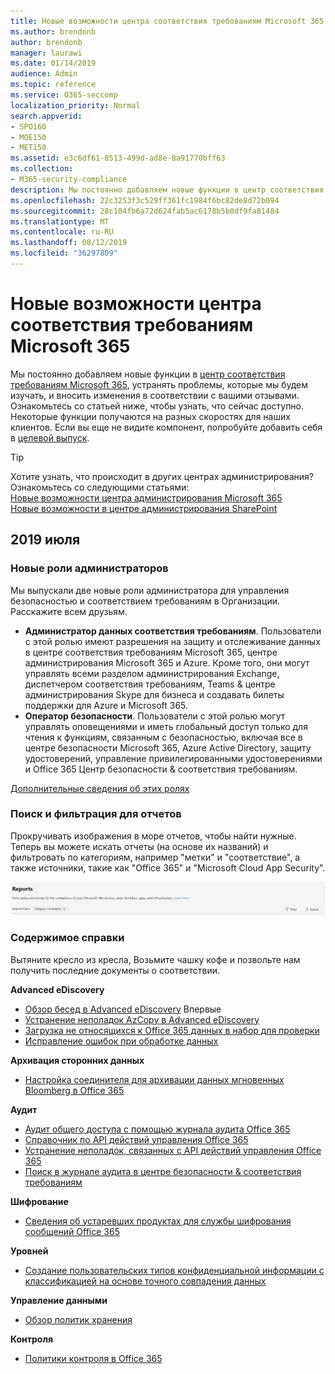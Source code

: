 ```yaml
---
title: Новые возможности центра соответствия требованиям Microsoft 365
ms.author: brendonb
author: brendonb
manager: laurawi
ms.date: 01/14/2019
audience: Admin
ms.topic: reference
ms.service: O365-seccomp
localization_priority: Normal
search.appverid:
- SPO160
- MOE150
- MET150
ms.assetid: e3c6df61-8513-499d-ad8e-8a91770bff63
ms.collection:
- M365-security-compliance
description: Мы постоянно добавляем новые функции в центр соответствия требованиям Microsoft 365, устранять проблемы, которые мы будем изучать, и вносить изменения в соответствии с вашими отзывами. Узнайте, что мы использовали до этого месяца.
ms.openlocfilehash: 22c3253f3c529ff361fc1984f6bc82de8d72b094
ms.sourcegitcommit: 28c104fb6a72d624fab5ac6178b5b0df9fa81484
ms.translationtype: MT
ms.contentlocale: ru-RU
ms.lasthandoff: 08/12/2019
ms.locfileid: "36297809"
---
```

# <a name="whats-new-in-the-microsoft-365-compliance-center"></a>Новые возможности центра соответствия требованиям Microsoft 365

Мы постоянно добавляем новые функции в [центр соответствия требованиям Microsoft 365](microsoft-365-compliance-center.md), устранять проблемы, которые мы будем изучать, и вносить изменения в соответствии с вашими отзывами. Ознакомьтесь со статьей ниже, чтобы узнать, что сейчас доступно. Некоторые функции получаются на разных скоростях для наших клиентов. Если вы еще не видите компонент, попробуйте добавить себя в [целевой выпуск](https://docs.microsoft.com/office365/admin/manage/release-options-in-office-365).

> [!TIP]
> Хотите узнать, что происходит в других центрах администрирования? Ознакомьтесь со следующими статьями:<br>[Новые возможности центра администрирования Microsoft 365](https://docs.microsoft.com/office365/admin/whats-new-in-preview?view=o365-worldwide)<br>[Новые возможности в центре администрирования SharePoint](https://docs.microsoft.com/sharepoint/what-s-new-in-admin-center)

## <a name="july-2019"></a>2019 июля

### <a name="new-admin-roles"></a>Новые роли администраторов

Мы выпускали две новые роли администратора для управления безопасностью и соответствием требованиям в Организации. Расскажите всем друзьям.

- **Администратор данных соответствия требованиям**. Пользователи с этой ролью имеют разрешения на защиту и отслеживание данных в центре соответствия требованиям Microsoft 365, центре администрирования Microsoft 365 и Azure. Кроме того, они могут управлять всеми разделом администрирования Exchange, диспетчером соответствия требованиям, Teams & центре администрирования Skype для бизнеса и создавать билеты поддержки для Azure и Microsoft 365.
- **Оператор безопасности**. Пользователи с этой ролью могут управлять оповещениями и иметь глобальный доступ только для чтения к функциям, связанным с безопасностью, включая все в центре безопасности Microsoft 365, Azure Active Directory, защиту удостоверений, управление привилегированными удостоверениями и Office 365 Центр безопасности & соответствия требованиям.

[Дополнительные сведения об этих ролях](https://docs.microsoft.com/office365/securitycompliance/permissions-microsoft-365-compliance-security)

### <a name="search-and-filtering-for-reports"></a>Поиск и фильтрация для отчетов

Прокручивать изображения в море отчетов, чтобы найти нужные. Теперь вы можете искать отчеты (на основе их названий) и фильтровать по категориям, например "метки" и "соответствие", а также источники, такие как "Office 365" и "Microsoft Cloud App Security".

![Снимок экрана кнопок поиска и фильтров для отчетов с примененным фильтром](media/mcc_report_filtering.png)

### <a name="help-content"></a>Содержимое справки

Вытяните кресло из кресла, Возьмите чашку кофе и позвольте нам получить последние документы о соответствии.

**Advanced eDiscovery**
- [Обзор бесед в Advanced eDiscovery](compliance20/conversation-review-sets.md) Впервые
- [Устранение неполадок AzCopy в Advanced eDiscovery](compliance20/troubleshooting-azcopy.md)
- [Загрузка не относящихся к Office 365 данных в набор для проверки](compliance20/load-non-office365-data.md)
- [Исправление ошибок при обработке данных](compliance20/error-remediation.md)

**Архивация сторонних данных**
- [Настройка соединителя для архивации данных мгновенных Bloomberg в Office 365](archive-instant-bloomberg-data.md)

**Аудит**
- [Аудит общего доступа с помощью журнала аудита Office 365](use-sharing-auditing.md)
- [Справочник по API действий управления Office 365](https://docs.microsoft.com/office/office-365-management-api/office-365-management-activity-api-reference)
- [Устранение неполадок, связанных с API действий управления Office 365](https://docs.microsoft.com/office/office-365-management-api/troubleshooting-the-office-365-management-activity-api)
- [Поиск в журнале аудита в центре безопасности & соответствия требованиям](search-the-audit-log-in-security-and-compliance.md)

**Шифрование**
- [Сведения об устаревших продуктах для службы шифрования сообщений Office 365](legacy-information-for-message-encryption.md)

**Уровней**
- [Создание пользовательских типов конфиденциальной информации с классификацией на основе точного совпадения данных](create-custom-sensitive-information-types-with-exact-data-match-based-classification.md)

**Управление данными**
- [Обзор политик хранения](retention-policies.md)

**Контроля**
- [Политики контроля в Office 365](supervision-policies.md)